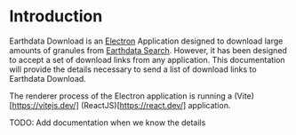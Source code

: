 # Introduction

Earthdata Download is an [Electron](https://www.electronjs.org/) Application designed to download large amounts of granules from [Earthdata Search](https://search.earthdata.nasa.gov). However, it has been designed to accept a set of download links from any application. This documentation will provide the details necessary to send a list of download links to Earthdata Download.

The renderer process of the Electron application is running a (Vite)[https://vitejs.dev/] (ReactJS)[https://react.dev/] application.

TODO: Add documentation when we know the details
